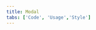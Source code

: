 ```yaml
---
title: Modal
tabs: ['Code', 'Usage','Style']
---
```


<ComponentCode
    name="Passive Modal"
    component="modal" 
    variation="modal--nofooter"
    experimental="true"
    hasReactVersion="true"
    >
</ComponentCode>

<ComponentCode
    name="Transactional Modal"
    component="modal" 
    variation="modal"
    experimental="true"
    hasReactVersion="true"
    >
</ComponentCode>

<ComponentCode
    name="Danger Modal"
    component="modal" 
    variation="modal--danger"
    experimental="true"
    hasReactVersion="true"
    >
</ComponentCode>

<ComponentCode
    name="Input Modal"
    component="modal" 
    variation="modal--input"
    experimental="true"
    hasReactVersion="true"
    >
</ComponentCode>
<ComponentDocs component="modal"></ComponentDocs>
